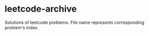 # leetcode-archive
Solutions of leetcode problems.
File name represents corresponding problem's index.
